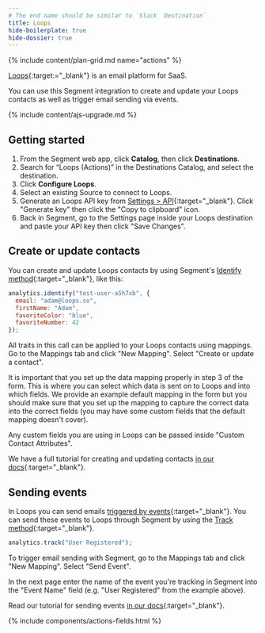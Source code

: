 ```yaml
---
# The end name should be similar to `Slack  Destination`
title: Loops
hide-boilerplate: true
hide-dossier: true
---
```


{% include content/plan-grid.md name="actions" %}

[Loops](https://loops.so){:target:="_blank"} is an email platform for SaaS.

You can use this Segment integration to create and update your Loops contacts as well as trigger email sending via events.

<!-- This include describes the requirement of A.js 2.0 or higher for Actions compatibility, and is required if your destination has a web component. -->

{% include content/ajs-upgrade.md %}

<!-- The section below explains how to enable and configure the destination. Include any configuration steps not captured below. For example, obtaining an API key from your platform and any configuration steps required to connect to the destination. -->

## Getting started

1. From the Segment web app, click **Catalog**, then click **Destinations**.
2. Search for “Loops (Actions)” in the Destinations Catalog, and select the destination.
3. Click **Configure Loops**.
4. Select an existing Source to connect to Loops.
5. Generate an Loops API key from [Settings > API](https://app.loops.so/settings?page=api){:target="_blank"}. Click "Generate key" then click the "Copy to clipboard" icon.
6. Back in Segment, go to the Settings page inside your Loops destination and paste your API key then click "Save Changes".

## Create or update contacts

You can create and update Loops contacts by using Segment's [Identify method](https://segment.com/docs/connections/spec/identify/){:target="_blank"}, like this:

```javascript
analytics.identify("test-user-a5h7xb", {
  email: "adam@loops.so",
  firstName: "Adam",
  favoriteColor: "blue",
  favoriteNumber: 42
});
```

All traits in this call can be applied to your Loops contacts using mappings. Go to the Mappings tab and click "New Mapping". Select "Create or update a contact".

It is important that you set up the data mapping properly in step 3 of the form. This is where you can select which data is sent on to Loops and into which fields. We provide an example default mapping in the form but you should make sure that you set up the mapping to capture the correct data into the correct fields (you may have some custom fields that the default mapping doesn't cover).

Any custom fields you are using in Loops can be passed inside "Custom Contact Attributes".

We have a full tutorial for creating and updating contacts [in our docs](https://loops.so/docs/add-users/segment#create-or-update-contact){:target="_blank"}.

## Sending events

In Loops you can send emails [triggered by events](https://loops.so/docs/loop-builder/triggering-emails){:target="_blank"}. You can send these events to Loops through Segment by using the [Track method](https://segment.com/docs/connections/spec/track/){:target="_blank"}.

```javascript
analytics.track("User Registered");
```

To trigger email sending with Segment, go to the Mappings tab and click "New Mapping". Select "Send Event".

In the next page enter the name of the event you're tracking in Segment into the "Event Name" field (e.g. "User Registered" from the example above).

Read our tutorial for sending events [in our docs](https://loops.so/docs/add-users/segment#send-event){:target="_blank"}.

<!-- The line below renders a table of connection settings (if applicable), Pre-built Mappings, and available actions. -->

{% include components/actions-fields.html %}

<!--
Additional Context

Include additional information that you think will be useful to the user here. For information that is specific to an individual mapping, please add that as a comment so that the Segment docs team can include it in the auto-generated content for that mapping.
-->